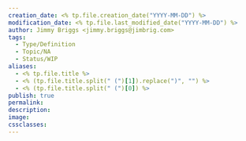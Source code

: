 ```yaml
---
creation_date: <% tp.file.creation_date("YYYY-MM-DD") %>
modification_date: <% tp.file.last_modified_date("YYYY-MM-DD") %>
author: Jimmy Briggs <jimmy.briggs@jimbrig.com>
tags:
  - Type/Definition
  - Topic/NA
  - Status/WIP
aliases:
  - <% tp.file.title %>
  - <% (tp.file.title.split(" (")[1]).replace(")", "") %>
  - <% (tp.file.title.split(" (")[0]) %>
publish: true
permalink:
description:
image:
cssclasses:
---
```

